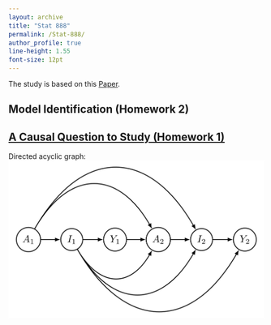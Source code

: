 ```yaml
---
layout: archive
title: "Stat 888"
permalink: /Stat-888/
author_profile: true
line-height: 1.55
font-size: 12pt
---
```



The study is based on this [Paper](https://arxiv.org/pdf/2103.04472.pdf).

## Model Identification (Homework 2)

## [A Causal Question to Study (Homework 1)](https://github.com/Yancheng-Li-Stat/Yancheng-Li-Stat.github.io/blob/master/Stat-888/HW1.pdf)

Directed acyclic graph:
![plot](./Graph.png)
